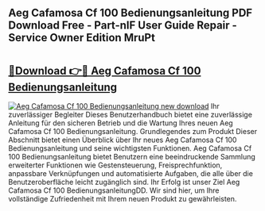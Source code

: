 ## Aeg Cafamosa Cf 100 Bedienungsanleitung PDF Download Free - Part-nIF User Guide Repair - Service Owner Edition MruPt

# <h2><a href="http://df1h488.blite.top/?on=Aeg+Cafamosa+Cf+100+Bedienungsanleitung">🔗Download 👉🔴 Aeg Cafamosa Cf 100 Bedienungsanleitung</a></h2>

[![Aeg Cafamosa Cf 100 Bedienungsanleitung new download](https://i.imgur.com/lujVjoI.png)](http://df1h488.blite.top/?on=Aeg+Cafamosa+Cf+100+Bedienungsanleitung)
Ihr zuverlässiger Begleiter Dieses Benutzerhandbuch bietet eine zuverlässige Anleitung für den sicheren Betrieb und die Wartung Ihres neuen Aeg Cafamosa Cf 100 Bedienungsanleitung. Grundlegendes zum Produkt Dieser Abschnitt bietet einen Überblick über Ihr neues Aeg Cafamosa Cf 100 Bedienungsanleitung und seine wichtigsten Funktionen. Aeg Cafamosa Cf 100 Bedienungsanleitung bietet Benutzern eine beeindruckende Sammlung erweiterter Funktionen wie Gestensteuerung, Freisprechfunktion, anpassbare Verknüpfungen und automatisierte Aufgaben, die alle über die Benutzeroberfläche leicht zugänglich sind. Ihr Erfolg ist unser Ziel Aeg Cafamosa Cf 100 BedienungsanleitungDD. Wir sind hier, um Ihre vollständige Zufriedenheit mit Ihrem neuen Produkt zu gewährleisten.

